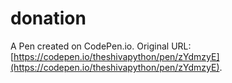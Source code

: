 # donation

A Pen created on CodePen.io. Original URL: [https://codepen.io/theshivapython/pen/zYdmzyE](https://codepen.io/theshivapython/pen/zYdmzyE).


